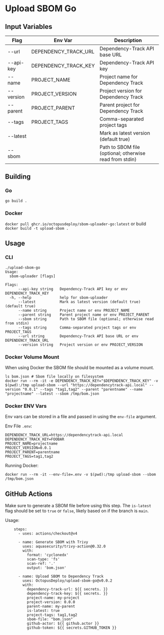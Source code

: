 # Upload SBOM Go

## Input Variables
| Flag      | Env Var              | Description                                             |
|-----------|----------------------|---------------------------------------------------------|
| --url     | DEPENDENCY_TRACK_URL | Dependency-Track API base URL                           |
| --api-key | DEPENDENCY_TRACK_KEY | Dependency-Track API key                                |
| --name    | PROJECT_NAME         | Project name for Dependency Track                       |
| --version | PROJECT_VERSION      | Project version for Dependency Track                    |
| --parent  | PROJECT_PARENT       | Parent project for Dependency Track                     |
| --tags    | PROJECT_TAGS         | Comma-separated project tags                            |
| --latest  |                      | Mark as latest version (default true)                   |
| --sbom    |                      | Path to SBOM file (optional; otherwise read from stdin) |

## Building
### Go
`go build .`

### Docker
`docker pull ghcr.io/octopusdeploy/sbom-uploader-go:latest`
or build
`docker build -t upload-sbom .`

## Usage
### CLI
```
./upload-sbom-go 
Usage:
  sbom-uploader [flags]

Flags:
      --api-key string   Dependency-Track API key or env DEPENDENCY_TRACK_KEY
  -h, --help             help for sbom-uploader
      --latest           Mark as latest version (default true) (default true)
      --name string      Project name or env PROJECT_NAME
      --parent string    Parent project name or env PROJECT_PARENT
      --sbom string      Path to SBOM file (optional; otherwise read from stdin)
      --tags string      Comma-separated project tags or env PROJECT_TAGS
      --url string       Dependency-Track API base URL or env DEPENDENCY_TRACK_URL
      --version string   Project version or env PROJECT_VERSION
```

### Docker Volume Mount
When using Docker the SBOM file should be mounted as a volume mount.

```
ls bom.json # Sbom file locally on filesystem
docker run --rm -it -e DEPENDENCY_TRACK_KEY="$DEPENDENCY_TRACK_KEY" -v $(pwd):/tmp upload-sbom --url "https://dependencytrack-api.local" --version "0.0.1" --tags "tag1,tag2" --parent "parentname" --name "projectname" --latest --sbom /tmp/bom.json
```

### Docker ENV Vars
Env vars can be stored in a file and passed in using the `env-file` argument.

Env File `.env`:
```
DEPENDENCY_TRACK_URL=https://dependencytrack-api.local
DEPENDENCY_TRACK_KEY=FOOBAR
PROJECT_NAME=projectname
PROJECT_VERSION=0.0.1
PROJECT_PARENT=parentname
PROJECT_TAGS=tag1,tag2
```

Running Docker:
```
docker run --rm -it --env-file=.env -v $(pwd):/tmp upload-sbom --sbom /tmp/bom.json
```

## GitHub Actions
Make sure to generate a SBOM file before using this step. The `is-latest` flag should be set to `true` or `false`, likely based on if the branch is `main`. 

Usage:
```
    steps:
      - uses: actions/checkout@v4

      - name: Generate SBOM with Trivy
        uses: aquasecurity/trivy-action@0.32.0
        with:
          format: 'cyclonedx'
          scan-type: 'fs'
          scan-ref: '.'
          output: 'bom.json'

      - name: Upload SBOM to Dependency Track
        uses: OctopusDeploy/upload-sbom-go@v0.0.2
        with:
          dependency-track-url: ${{ secrets. }}
          dependency-track-key: ${{ secrets. }}
          project-name: my-project
          project-version: 0.0.0
          parent-name: my-parent
          is-latest: true
          project-tags: tag1,tag2
          sbom-file: "bom.json"
          github-actor: ${{ github.actor }}
          github-token: ${{ secrets.GITHUB_TOKEN }}
```